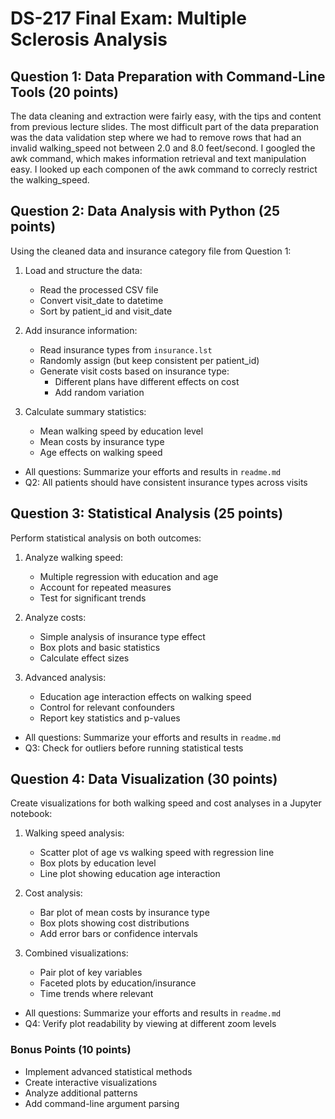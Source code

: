# DS-217 Final Exam: Multiple Sclerosis Analysis

## Question 1: Data Preparation with Command-Line Tools (20 points)

The data cleaning and extraction were fairly easy, with the tips and content from previous lecture slides. The most difficult part of the data preparation was the data validation step where we had to remove rows that had an invalid walking_speed not between 2.0 and 8.0 feet/second. I googled the awk command, which makes information retrieval and text manipulation easy. I looked up each componen of the awk command to correcly restrict the walking_speed.
  
## Question 2: Data Analysis with Python (25 points)

Using the cleaned data and insurance category file from Question 1:

1. Load and structure the data:
   - Read the processed CSV file
   - Convert visit_date to datetime
   - Sort by patient_id and visit_date

2. Add insurance information:
   - Read insurance types from `insurance.lst`
   - Randomly assign (but keep consistent per patient_id)
   - Generate visit costs based on insurance type:
     - Different plans have different effects on cost
     - Add random variation

3. Calculate summary statistics:
   - Mean walking speed by education level
   - Mean costs by insurance type
   - Age effects on walking speed

- All questions: Summarize your efforts and results in `readme.md`
- Q2: All patients should have consistent insurance types across visits
  
## Question 3: Statistical Analysis (25 points)

Perform statistical analysis on both outcomes:

1. Analyze walking speed:
   - Multiple regression with education and age
   - Account for repeated measures
   - Test for significant trends

2. Analyze costs:
   - Simple analysis of insurance type effect
   - Box plots and basic statistics
   - Calculate effect sizes

3. Advanced analysis:
   - Education age interaction effects on walking speed
   - Control for relevant confounders
   - Report key statistics and p-values

- All questions: Summarize your efforts and results in `readme.md`
- Q3: Check for outliers before running statistical tests
  
## Question 4: Data Visualization (30 points)

Create visualizations for both walking speed and cost analyses in a Jupyter notebook:

1. Walking speed analysis:
   - Scatter plot of age vs walking speed with regression line
   - Box plots by education level
   - Line plot showing education age interaction

2. Cost analysis:
   - Bar plot of mean costs by insurance type
   - Box plots showing cost distributions
   - Add error bars or confidence intervals

3. Combined visualizations:
   - Pair plot of key variables
   - Faceted plots by education/insurance
   - Time trends where relevant

- All questions: Summarize your efforts and results in `readme.md`
- Q4: Verify plot readability by viewing at different zoom levels
  
### Bonus Points (10 points)

- Implement advanced statistical methods
- Create interactive visualizations
- Analyze additional patterns
- Add command-line argument parsing
